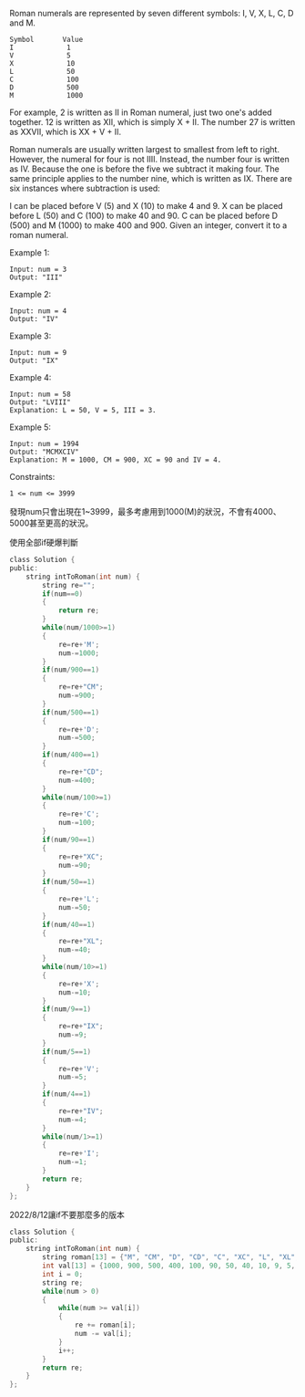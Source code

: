 Roman numerals are represented by seven different symbols: I, V, X, L, C, D and M.
```
Symbol       Value
I             1
V             5
X             10
L             50
C             100
D             500
M             1000
```
For example, 2 is written as II in Roman numeral, just two one's added together. 12 is written as XII, which is simply X + II. The number 27 is written as XXVII, which is XX + V + II.

Roman numerals are usually written largest to smallest from left to right. However, the numeral for four is not IIII. Instead, the number four is written as IV. Because the one is before the five we subtract it making four. The same principle applies to the number nine, which is written as IX. There are six instances where subtraction is used:

I can be placed before V (5) and X (10) to make 4 and 9. 
X can be placed before L (50) and C (100) to make 40 and 90. 
C can be placed before D (500) and M (1000) to make 400 and 900.
Given an integer, convert it to a roman numeral.

 

Example 1:
```
Input: num = 3
Output: "III"
```
Example 2:
```
Input: num = 4
Output: "IV"
```
Example 3:
```
Input: num = 9
Output: "IX"
```
Example 4:
```
Input: num = 58
Output: "LVIII"
Explanation: L = 50, V = 5, III = 3.
```
Example 5:
```
Input: num = 1994
Output: "MCMXCIV"
Explanation: M = 1000, CM = 900, XC = 90 and IV = 4.
```
Constraints:
```
1 <= num <= 3999
```
發現num只會出現在1~3999，最多考慮用到1000(M)的狀況，不會有4000、5000甚至更高的狀況。

使用全部if硬爆判斷
```c
class Solution {
public:
    string intToRoman(int num) {
        string re="";
        if(num==0)
        {
            return re;
        }
        while(num/1000>=1)
        {
            re=re+'M';
            num-=1000;
        }
        if(num/900==1)
        {
            re=re+"CM";
            num-=900;
        }
        if(num/500==1)
        {
            re=re+'D';
            num-=500;
        }
        if(num/400==1)
        {
            re=re+"CD";
            num-=400;
        }
        while(num/100>=1)
        {
            re=re+'C';
            num-=100;
        }
        if(num/90==1)
        {
            re=re+"XC";
            num-=90;
        }
        if(num/50==1)
        {
            re=re+'L';
            num-=50;
        }
        if(num/40==1)
        {
            re=re+"XL";
            num-=40;
        }
        while(num/10>=1)
        {
            re=re+'X';
            num-=10;
        }
        if(num/9==1)
        {
            re=re+"IX";
            num-=9;
        }
        if(num/5==1)
        {
            re=re+'V';
            num-=5;
        }
        if(num/4==1)
        {
            re=re+"IV";
            num-=4;
        }
        while(num/1>=1)
        {
            re=re+'I';
            num-=1;
        }
        return re;
    }
};
```
2022/8/12讓if不要那麼多的版本
```c
class Solution {
public:
    string intToRoman(int num) {
        string roman[13] = {"M", "CM", "D", "CD", "C", "XC", "L", "XL", "X", "IX", "V", "IV", "I"};
        int val[13] = {1000, 900, 500, 400, 100, 90, 50, 40, 10, 9, 5, 4, 1};
        int i = 0;
        string re;
        while(num > 0)
        {
            while(num >= val[i])
            {
                re += roman[i];
                num -= val[i];
            }
            i++;
        }
        return re;
    }
};
```
